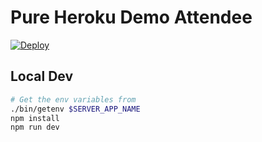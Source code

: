 # Pure Heroku Demo Attendee

[![Deploy](https://www.herokucdn.com/deploy/button.svg)](https://heroku.com/deploy)

## Local Dev

```sh
# Get the env variables from
./bin/getenv $SERVER_APP_NAME
npm install
npm run dev
```
